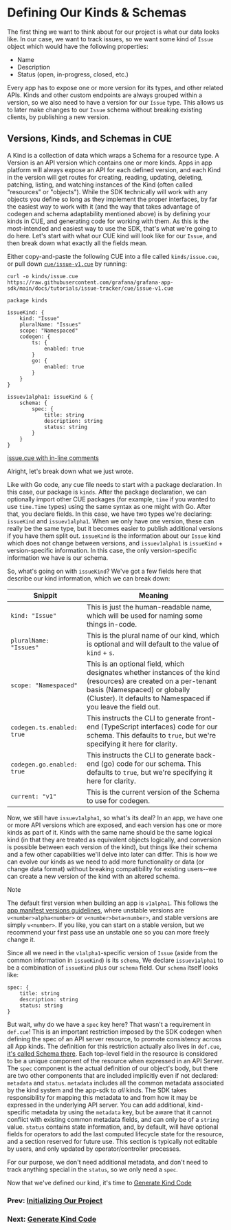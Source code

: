 # Defining Our Kinds & Schemas

The first thing we want to think about for our project is what our data looks like. In our case, we want to track issues, so we want some kind of `Issue` object which would have the following properties:
* Name
* Description
* Status (open, in-progress, closed, etc.)

Every app has to expose one or more version for its types, and other related APIs. Kinds and other custom endpoints are always grouped within a version, so we also need to have a version for our `Issue` type. 
This allows us to later make changes to our `Issue` schema without breaking existing clients, by publishing a new version.

## Versions, Kinds, and Schemas in CUE

A Kind is a collection of data which wraps a Schema for a resource type. A Version is an API version which contains one or more kinds. 
Apps in app platform will always expose an API for each defined version, and each Kind in the version will get routes for creating, reading, updating, deleting, patching, listing, and watching instances of the Kind (often called "resources" or "objects").
While the SDK technically will work with any objects you define so long as they implement the proper interfaces, by far the easiest way to work with it (and the way that takes advantage of codegen and schema adaptability mentioned above) is by defining your kinds in CUE, and generating code for working with them. As this is the most-intended and easiest way to use the SDK, that's what we're going to do here. Let's start with what our CUE kind will look like for our `Issue`, and then break down what exactly all the fields mean.

Either copy-and-paste the following CUE into a file called `kinds/issue.cue`, or pull down [`cue/issue-v1.cue`](cue/issue-v1.cue) by running:
```shell
curl -o kinds/issue.cue https://raw.githubusercontent.com/grafana/grafana-app-sdk/main/docs/tutorials/issue-tracker/cue/issue-v1.cue
```

```cue
package kinds

issueKind: {
	kind: "Issue"
	pluralName: "Issues"
	scope: "Namespaced"
	codegen: {
		ts: {
			enabled: true
		}
		go: {
			enabled: true
		}
	}
}

issuev1alpha1: issueKind & {
	schema: {
		spec: {
			title: string
			description: string
			status: string
		}
	}
}
```
[issue.cue with in-line comments](cue/issue-v1.cue)

Alright, let's break down what we just wrote.

Like with Go code, any cue file needs to start with a package declaration. In this case, our package is `kinds`. After the package declaration, we can optionally import other CUE packages 
(for example, `time` if you wanted to use `time.Time` types) using the same syntax as one might with Go. After that, you declare fields. 
In this case, we have two types we're declaring: `issueKind` and `issuev1alpha1`. When we only have one version, these can really be the same type, 
but it becomes easier to publish additional versions if you have them split out. 
`issueKind` is the information about our `Issue` kind which does not change between versions, and `issuev1alpha1` is `issueKind` + version-specific information. 
In this case, the only version-specific information we have is our schema.

So, what's going on with `issueKind`? We've got a few fields here that describe our kind information, which we can break down:

| Snippit                                 | Meaning                                                                                                                                                                                                           |
|-----------------------------------------|-------------------------------------------------------------------------------------------------------------------------------------------------------------------------------------------------------------------|
| <nobr>`kind: "Issue"`</nobr>            | This is just the human-readable name, which will be used for naming some things in-code.                                                                                                                          |
| <nobr>`pluralName: "Issues"`</nobr>     | This is the plural name of our kind, which is optional and will default to the value of `kind` + `s`.                                                                                                             |
| <nobr>`scope: "Namespaced"`</nobr>      | This is an optional field, which designates whether instances of the kind (resources) are created on a per-tenant basis (Namespaced) or globally (Cluster). It defaults to Namespaced if you leave the field out. |
| <nobr>`codegen.ts.enabled: true`</nobr> | This instructs the CLI to generate front-end (TypeScript interfaces) code for our schema. This defaults to `true`, but we're specifying it here for clarity.                                                      |
| <nobr>`codegen.go.enabled: true`</nobr> | This instructs the CLI to generate back-end (go) code for our schema. This defaults to `true`, but we're specifying it here for clarity.                                                                          |
| <nobr>`current: "v1"`</nobr>            | This is the current version of the Schema to use for codegen.                                                                                                                                                     |

Now, we still have `issuev1alpha1`, so what's its deal? In an app, we have one or more API versions which are exposed, 
and each version has one or more kinds as part of it. Kinds with the same name should be the same logical kind 
(in that they are treated as equivalent objects logically, and conversion is possible between each version of the kind), 
but things like their schema and a few other capabilities we'll delve into later can differ. 
This is how we can evolve our kinds as we need to add more functionality or data (or change data format) 
without breaking compatibility for existing users--we can create a new version of the kind with an altered schema.

> [!NOTE]
> The default first version when building an app is `v1alpha1`. This follows the [app manifest versions guidelines](../../app-manifest.md#versions), 
> where unstable versions are `v<number>alpha<number>` or `v<number>beta<number>`, and stable versions are simply `v<number>`. 
> If you like, you can start on a stable version, but we recommend your first pass use an unstable one so you can more freely change it.

Since all we need in the `v1alpha1`-specific version of `Issue` (aside from the common information in `issueKind`) is its `schema`, 
We declare `issuev1alpha1` to be a combination of `issueKind` plus our `schema` field. Our `schema` itself looks like:
```cue
spec: {
	title: string
	description: string
	status: string
}
```
But wait, why do we have a `spec` key here? That wasn't a requirement in `def.cue`! 
This is an important restriction imposed by the SDK codegen when defining the spec of an API server resource, to promote consistency across all App kinds. 
The definition for this restriction actually also lives in `def.cue`, [it's called Schema there](https://github.com/grafana/grafana-app-sdk/blob/main/codegen/cuekind/def.cue#L24).
Each top-level field in the resource is considered to be a unique component of the resource when expressed in an API Server. 
The `spec` component is the actual definition of our object's body, but there are two other components that are included implicitly even if not declared: 
`metadata` and `status`. `metadata` includes all the common metadata associated by the kind system and the app-sdk to _all_ kinds. 
The SDK takes responsibility for mapping this metadata to and from how it may be expressed in the underlying API server. 
You can add additional, kind-specific metadata by using the `metadata` key, but be aware that it cannot conflict with existing common metadata fields, 
and can only be of a `string` value. `status` contains state information, and, by default, will have optional fields for 
operators to add the last computed lifecycle state for the resource, and a section reserved for future use. 
This section is typically not editable by users, and only updated by operator/controller processes.

For our purpose, we don't need additional metadata, and don't need to track anything special in the `status`, so we only need a `spec`.

Now that we've defined our kind, it's time to [Generate Kind Code](03-generate-kind-code.md)

### Prev: [Initializing Our Project](01-project-init.md)
### Next: [Generate Kind Code](03-generate-kind-code.md)
